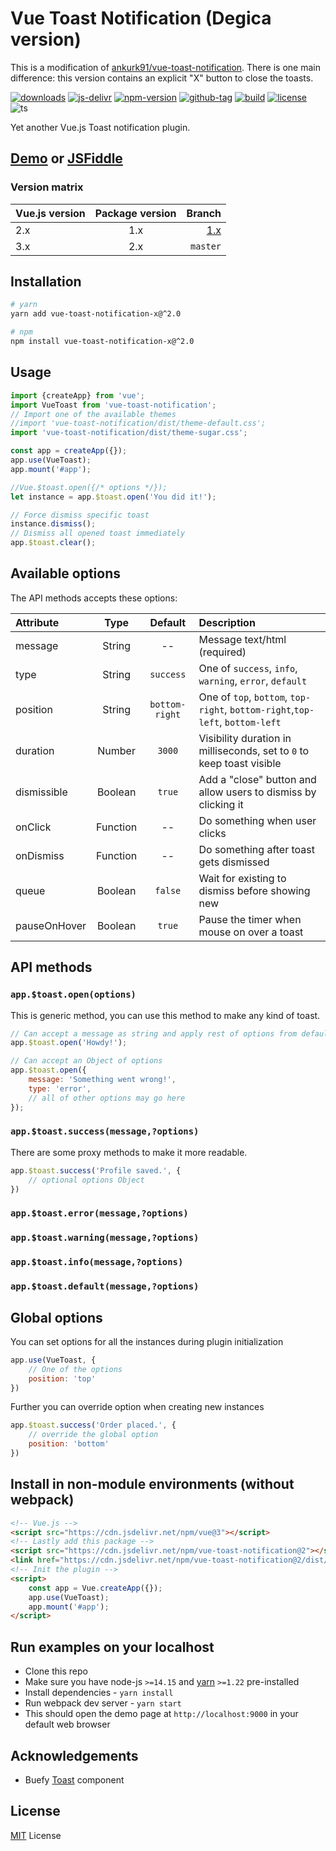 # Vue Toast Notification (Degica version)

This is a modification of [ankurk91/vue-toast-notification](https://github.com/ankurk91/vue-toast-notification). There is one main difference: this version contains an explicit "X" button to close the toasts.

[![downloads](https://badgen.net/npm/dt/vue-toast-notification)](https://npm-stat.com/charts.html?package=vue-toast-notification-x&from=2019-11-01)
[![js-delivr](https://data.jsdelivr.com/v1/package/npm/vue-toast-notification-x/badge?style=rounded)](https://www.jsdelivr.com/package/npm/vue-toast-notification-x)
[![npm-version](https://badgen.net/npm/v/vue-toast-notification-x)](https://www.npmjs.com/package/vue-toast-notification-x)
[![github-tag](https://badgen.net/github/tag/degica/vue-toast-notification)](https://github.com/degica/vue-toast-notification/tags)
[![build](https://github.com/degica/vue-toast-notification/workflows/build/badge.svg)](https://github.com/degica/vue-toast-notification/actions)
[![license](https://badgen.net/github/license/degica/vue-toast-notification)](https://yarnpkg.com/en/package/vue-toast-notification-x)
![ts](https://badgen.net/badge/ready/TypeScript/blue)

Yet another Vue.js Toast notification plugin.

## [Demo](https://ankurk91.github.io/vue-toast-notification) or [JSFiddle](https://jsfiddle.net/ankurk91/4kqhsavp/)

### Version matrix

| Vue.js version | Package version | Branch        |
| :---           | :---:           | ---:          | 
| 2.x            | 1.x             | [1.x](https://github.com/ankurk91/vue-toast-notification/tree/v1.x) |
| 3.x            | 2.x             | `master`          |

## Installation

```bash
# yarn
yarn add vue-toast-notification-x@^2.0

# npm
npm install vue-toast-notification-x@^2.0
```

## Usage

```js
import {createApp} from 'vue';
import VueToast from 'vue-toast-notification';
// Import one of the available themes
//import 'vue-toast-notification/dist/theme-default.css';
import 'vue-toast-notification/dist/theme-sugar.css';

const app = createApp({});
app.use(VueToast);
app.mount('#app');

//Vue.$toast.open({/* options */});
let instance = app.$toast.open('You did it!');

// Force dismiss specific toast
instance.dismiss();
// Dismiss all opened toast immediately
app.$toast.clear();
```

## Available options

The API methods accepts these options:

| Attribute        | Type                | Default              | Description      |
| :---             | :---:               | :---:                | :---             |
|  message         | String              | --                   |  Message text/html (required)   |
|  type            | String              | `success`            |  One of `success`, `info`, `warning`, `error`, `default`  |
|  position        | String              | `bottom-right`       |  One of `top`, `bottom`, `top-right`, `bottom-right`,`top-left`, `bottom-left`  |
|  duration        | Number              | `3000`               |  Visibility duration in milliseconds, set to `0` to keep toast visible    |
|  dismissible     | Boolean             | `true`               |  Add a "close" button and allow users to dismiss by clicking it   |
|  onClick         | Function            | --                   |  Do something when user clicks    |
|  onDismiss       | Function            | --                   |  Do something after toast gets dismissed    |
|  queue           | Boolean             | `false`              |  Wait for existing to dismiss before showing new     |
|  pauseOnHover    | Boolean             | `true`               |  Pause the timer when mouse on over a toast    |

## API methods

### `app.$toast.open(options)`

This is generic method, you can use this method to make any kind of toast.

```js
// Can accept a message as string and apply rest of options from defaults
app.$toast.open('Howdy!');

// Can accept an Object of options
app.$toast.open({
    message: 'Something went wrong!',
    type: 'error',
    // all of other options may go here
});
```

### `app.$toast.success(message,?options)`

There are some proxy methods to make it more readable.

```js
app.$toast.success('Profile saved.', {
    // optional options Object
})
```

### `app.$toast.error(message,?options)`

### `app.$toast.warning(message,?options)`

### `app.$toast.info(message,?options)`

### `app.$toast.default(message,?options)`

## Global options

You can set options for all the instances during plugin initialization

```js
app.use(VueToast, {
    // One of the options
    position: 'top'
})
```

Further you can override option when creating new instances

```js
app.$toast.success('Order placed.', {
    // override the global option
    position: 'bottom'
})
```

## Install in non-module environments (without webpack)

```html
<!-- Vue.js -->
<script src="https://cdn.jsdelivr.net/npm/vue@3"></script>
<!-- Lastly add this package -->
<script src="https://cdn.jsdelivr.net/npm/vue-toast-notification@2"></script>
<link href="https://cdn.jsdelivr.net/npm/vue-toast-notification@2/dist/theme-sugar.css" rel="stylesheet">
<!-- Init the plugin -->
<script>
    const app = Vue.createApp({});
    app.use(VueToast);
    app.mount('#app');
</script>
```

## Run examples on your localhost

* Clone this repo
* Make sure you have node-js `>=14.15` and [yarn](https://yarnpkg.com) `>=1.22` pre-installed
* Install dependencies - `yarn install`
* Run webpack dev server - `yarn start`
* This should open the demo page at `http://localhost:9000` in your default web browser

## Acknowledgements

* Buefy [Toast](https://buefy.org/documentation/toast) component

## License

[MIT](LICENSE.txt) License
